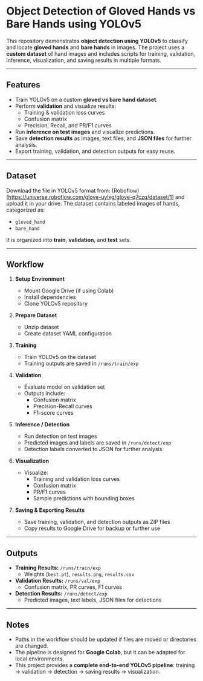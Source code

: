 # Object Detection of Gloved Hands vs Bare Hands using YOLOv5

This repository demonstrates **object detection using YOLOv5** to classify and locate **gloved hands** and **bare hands** in images. The project uses a **custom dataset** of hand images and includes scripts for training, validation, inference, visualization, and saving results in multiple formats.

---

## Features

- Train YOLOv5 on a custom **gloved vs bare hand dataset**.
- Perform **validation** and visualize results:
  - Training & validation loss curves
  - Confusion matrix
  - Precision, Recall, and PR/F1 curves
- Run **inference on test images** and visualize predictions.
- Save **detection results** as images, text files, and **JSON files** for further analysis.
- Export training, validation, and detection outputs for easy reuse.

---

## Dataset
Download the file in YOLOv5 format from: (Roboflow)[<https://universe.roboflow.com/glove-uylxg/glove-q7czq/dataset/1>] and upload it in your drive.
The dataset contains labeled images of hands, categorized as:

- `gloved_hand`
- `bare_hand`

It is organized into **train**, **validation**, and **test** sets. 

---

## Workflow

1. **Setup Environment**
   - Mount Google Drive (if using Colab)
   - Install dependencies
   - Clone YOLOv5 repository

2. **Prepare Dataset**
   - Unzip dataset
   - Create dataset YAML configuration

3. **Training**
   - Train YOLOv5 on the dataset
   - Training outputs are saved in `/runs/train/exp`

4. **Validation**
   - Evaluate model on validation set
   - Outputs include:
     - Confusion matrix
     - Precision-Recall curves
     - F1-score curves

5. **Inference / Detection**
   - Run detection on test images
   - Predicted images and labels are saved in `/runs/detect/exp`
   - Detection labels converted to JSON for further analysis

6. **Visualization**
   - Visualize:
     - Training and validation loss curves
     - Confusion matrix
     - PR/F1 curves
     - Sample predictions with bounding boxes

7. **Saving & Exporting Results**
   - Save training, validation, and detection outputs as ZIP files
   - Copy results to Google Drive for backup or further use

---

## Outputs

- **Training Results:** `/runs/train/exp`  
  - Weights (`best.pt`), `results.png`, `results.csv`
- **Validation Results:** `/runs/val/exp`  
  - Confusion matrix, PR curves, F1 curves
- **Detection Results:** `/runs/detect/exp`  
  - Predicted images, text labels, JSON files for detections

---

## Notes

- Paths in the workflow should be updated if files are moved or directories are changed.
- The pipeline is designed for **Google Colab**, but it can be adapted for local environments.
- This project provides a **complete end-to-end YOLOv5 pipeline**: training → validation → detection → saving results → visualization.

